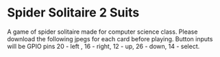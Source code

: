 # Spider Solitaire 2 Suits
A game of spider solitaire made for computer science class.
Please download the following jpegs for each card before playing.
Button inputs will be GPIO pins 20 - left , 16 - right, 12 - up, 26 - down, 14 - select.

 
